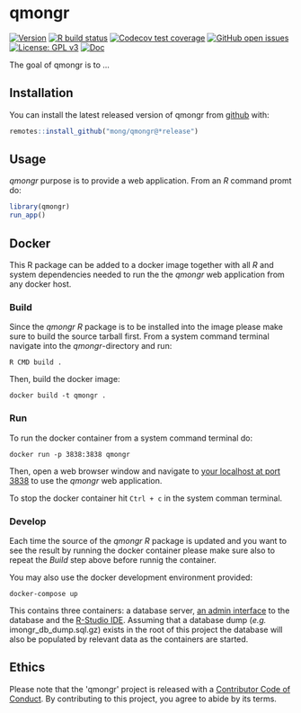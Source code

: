 
# qmongr

<!-- badges: start -->
[![Version](https://img.shields.io/github/v/release/mong/qmongr?sort=semver)](https://github.com/mong/qmongr/releases)
[![R build status](https://github.com/mong/qmongr/workflows/R-CMD-check/badge.svg)](https://github.com/mong/qmongr/actions)
[![Codecov test coverage](https://codecov.io/gh/mong/qmongr/branch/master/graph/badge.svg)](https://codecov.io/gh/mong/qmongr?branch=master)
[![GitHub open issues](https://img.shields.io/github/issues/mong/qmongr.svg)](https://github.com/mong/qmongr/issues)
[![License: GPL v3](https://img.shields.io/badge/License-GPLv3-blue.svg)](https://www.gnu.org/licenses/gpl-3.0)
[![Doc](https://img.shields.io/badge/Doc--grey.svg)](https://mong.github.io/qmongr/)
<!-- badges: end -->

The goal of qmongr is to ...

## Installation

You can install the latest released version of qmongr from [github](https://github.com) with:

``` r
remotes::install_github("mong/qmongr@*release")
```

## Usage

_qmongr_ purpose is to provide a web application. From an _R_ command promt do:

``` r
library(qmongr)
run_app()
```

## Docker

This R package can be added to a docker image together with all _R_ and system dependencies needed to run the the _qmongr_ web application from any docker host.

### Build

Since the _qmongr_ _R_ package is to be installed into the image please make sure to build the source tarball first. From a system command terminal navigate into the _qmongr_-directory and run:
```
R CMD build .
```

Then, build the docker image:
```
docker build -t qmongr .
```

### Run

To run the docker container from a system command terminal do:
```
docker run -p 3838:3838 qmongr
```

Then, open a web browser window and navigate to [your localhost at port 3838](http://127.0.0.1:3838) to use the _qmongr_ web application.

To stop the docker container hit ```Ctrl + c``` in the system comman terminal.

### Develop

Each time the source of the _qmongr_ _R_ package is updated and you want to see the result by running the docker container please make sure also to repeat the _Build_ step above before runnig the container.

You may also use the docker development environment provided:
```
docker-compose up
```
This contains three containers: a database server, [an admin interface](http://localhost:8888) to the database and the [R-Studio IDE](http://localhost:8787). Assuming that a database dump (_e.g._ imongr_db_dump.sql.gz) exists in the root of this project the database will also be populated by relevant data as the containers are started.

## Ethics
Please note that the 'qmongr' project is released with a
  [Contributor Code of Conduct](CODE_OF_CONDUCT.md).
  By contributing to this project, you agree to abide by its terms.
